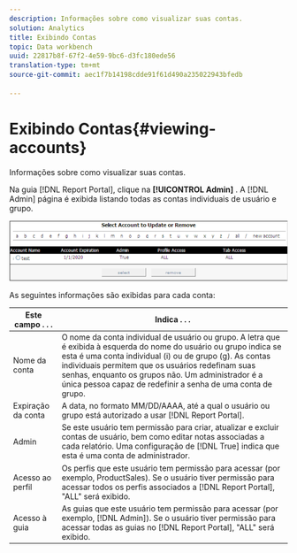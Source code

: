 ```yaml
---
description: Informações sobre como visualizar suas contas.
solution: Analytics
title: Exibindo Contas
topic: Data workbench
uuid: 22817b8f-67f2-4e59-9bc6-d3fc180ede56
translation-type: tm+mt
source-git-commit: aec1f7b14198cdde91f61d490a235022943bfedb

---
```



# Exibindo Contas{#viewing-accounts}

Informações sobre como visualizar suas contas.

Na guia [!DNL Report Portal], clique na **[!UICONTROL Admin]** . A [!DNL Admin] página é exibida listando todas as contas individuais de usuário e grupo.

![](assets/report_admintag.png)

As seguintes informações são exibidas para cada conta:

| Este campo . . . | Indica . . . |
|---|---|
| Nome da conta | O nome da conta individual de usuário ou grupo. A letra que é exibida à esquerda do nome do usuário ou grupo indica se esta é uma conta individual (i) ou de grupo (g). As contas individuais permitem que os usuários redefinam suas senhas, enquanto os grupos não. Um administrador é a única pessoa capaz de redefinir a senha de uma conta de grupo. |
| Expiração da conta | A data, no formato MM/DD/AAAA, até a qual o usuário ou grupo está autorizado a usar [!DNL Report Portal]. |
| Admin | Se este usuário tem permissão para criar, atualizar e excluir contas de usuário, bem como editar notas associadas a cada relatório. Uma configuração de [!DNL True] indica que esta é uma conta de administrador. |
| Acesso ao perfil | Os perfis que este usuário tem permissão para acessar (por exemplo, ProductSales). Se o usuário tiver permissão para acessar todos os perfis associados a [!DNL Report Portal], &quot;ALL&quot; será exibido. |
| Acesso à guia | As guias que este usuário tem permissão para acessar (por exemplo, [!DNL Admin]). Se o usuário tiver permissão para acessar todas as guias no [!DNL Report Portal], &quot;ALL&quot; será exibido. |

